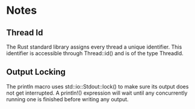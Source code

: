 # Notes
## Thread Id
The Rust standard library assigns every thread a unique identifier. This identifier is accessible through Thread::id() and is of the type ThreadId. 

## Output Locking
The println macro uses std::io::Stdout::lock() to make sure its output does not get interrupted. A println!() expression will wait until any concurrently running one is finished before writing any output. 
